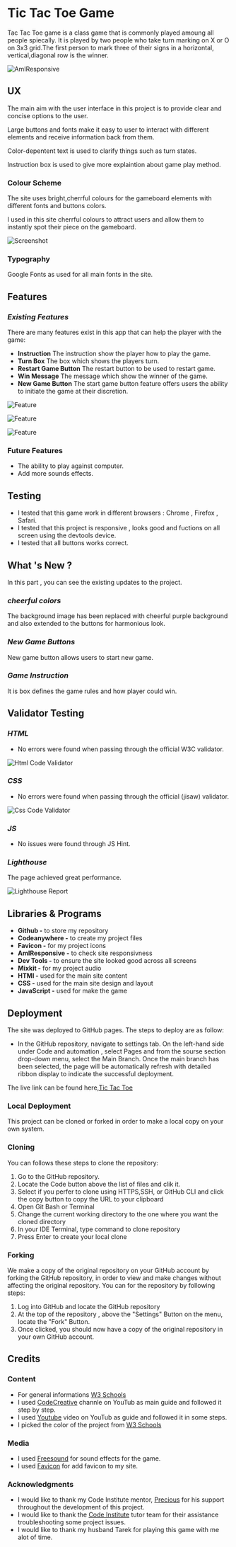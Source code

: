 # Tic Tac Toe Game

Tac Tac Toe game is a class game that is commonly played amoung all people spiecally.
It is played by two people who take turn marking on X or O on 3x3 grid.The first person to mark three of their signs in a horizontal, vertical,diagonal row is the winner.

![AmIResponsive](assets/images/resp-image.png)


## UX

The main aim with the user interface in this project is to provide clear and concise options to the user.

Large buttons and fonts make it easy to user to interact with different elements and receive information back from them.

Color-depentent text is used to clarify things such as turn states.

Instruction box is used to give more explaintion about game play method.

### Colour Scheme

The site uses bright,cherrful colours for the gameboard elements with different fonts and buttons colors.

I used in this site cherrful colours to attract users and allow them to instantly spot their piece on the gameboard.

![Screenshot](assets/images/color-imag.jpg)

### Typography

Google Fonts as used for all main fonts in the site.

## Features

### _Existing Features_

There are many features exist in this app that can help the player with the game:

- **Instruction** The instruction show the player how to play the game.
- **Turn Box** The box which shows the players turn.
- **Restart Game Button** The restart button to be used to restart game.
- **Win Message** The message which show the winner of the game.
- **New Game Button** The start game button feature offers users the ability to initiate the game at their discretion.

![Feature](assets/images/home-image.png)

![Feature](assets/images/instruction-image.png)

![Feature](assets/images/message-image.png)


### Future Features

- The ability to play against computer.
- Add more sounds effects.

## Testing

- I tested that this game work in different browsers : Chrome , Firefox , Safari.
- I tested that this project is responsive , looks good and fuctions on all screen using the devtools device.
- I tested that all buttons works correct.


## What 's New ?

In this part , you can see the existing updates to the project.

### _cheerful colors_

The background image has been replaced with cheerful purple background and also extended to the buttons for harmonious look.

### _New Game Buttons_

New game button allows users to start new game.

### _Game Instruction_

It is box defines the game rules and how player could win.

## Validator Testing

### _HTML_

- No errors were found when passing through the official W3C validator.

![Html Code Validator](assets/images/html-val.png)

### _CSS_

- No errors were found when passing through the official (jisaw) validator.

![Css Code Validator](assets/images/css-val.png)

### _JS_

- No issues were found through JS Hint.


### _Lighthouse_

The page achieved great performance.

![Lighthouse Report](assets/images/lighthouse-image.png)

## Libraries & Programs

- **Github -** to store my repository
- **Codeanywhere -** to create my project files
- **Favicon -** for my project icons
- **AmIResponsive -** to check site responsivness
- **Dev Tools -** to ensure the site looked good across all screens
- **Mixkit -** for my project audio
- **HTMl -** used for the main site content
- **CSS -** used for the main site design and layout
- **JavaScript -** used for make the game

## Deployment

The site was deployed to GitHub pages. The steps to deploy are as follow:

* In the GitHub repository, navigate to settings tab. On the left-hand side under Code and automation , select Pages and from the sourse section drop-down menu, select the Main Branch. Once the main branch has been selected, the page will be automatically refresh with detailed ribbon display to indicate the successful deployment. 

The live link can be found here,[Tic Tac Toe]()

### Local Deployment

This project can be cloned or forked in order to make a local copy on your own system.

### Cloning

You can follows these steps to clone the repository:

1. Go to the GitHub repository.
2. Locate the Code button above the list of files and clik it.
3. Select if you perfer to clone using HTTPS,SSH, or GitHub CLI and click the copy button to copy the URL to your clipboard
4. Open Git Bash or Terminal
5. Change the current working directory to the one where you want the cloned directory
6. In your IDE Terminal, type command to clone repository
7. Press Enter to create your local clone

### Forking

We make a copy of the original repository on your GitHub account by forking the GitHub repository, in order to view and make changes without affecting the original repository.
You can for the repository by following steps:

1. Log into GitHub and locate the GitHub repository
2. At the top of the repository , above the "Settings" Button on the menu, locate the "Fork" Button.
3. Once clicked, you should now have a copy of the original repository in your own GitHub account.

## Credits

### Content

- For general informations [W3 Schools](https://www.w3schools.com/)
- I used [CodeCreative](https://youtu.be/al_AgC2NSCo?si=Fw_8dU4loUdwzKWq) channle on YouTub as main guide and followed it step by step.
- I used [Youtube](https://youtu.be/KzUmoedBmZ4?si=wD9POsalQSMK-apQ) video on YouTub as guide and followed it in some steps.
- I picked the color of the project from [W3 Schools](https://www.w3schools.com/)

### Media

- I used [Freesound](https://mixkit.co/free-sound-effects/win/?fbclid=IwAR2dPCI_3Msu5rmPk7w12sHYSHx5n3-1haowvSSBl_uIZG7kl_CZwuqZxNQ) for sound effects for the game.
- I used [Favicon](https://favicon.io/) for add favicon to my site.
  
### Acknowledgments

- I would like to thank my Code Institute mentor, [Precious](https://github.com/precious-ijege) for his support throughout the development of this project.
- I would like to thank the [Code Institute](https://codeinstitute.net/de/) tutor team for their assistance troubleshooting some project issues.
- I would like to thank my husband Tarek for playing this game with me alot of time.
